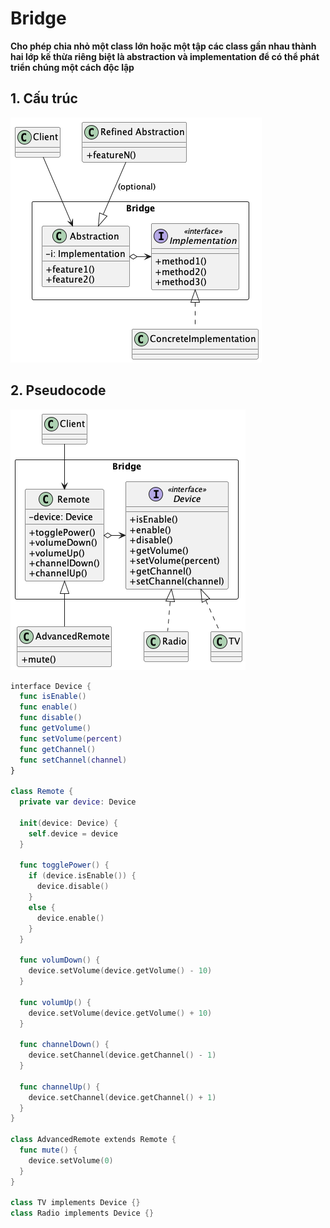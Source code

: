 # Bridge
**Cho phép chia nhỏ một class lớn hoặc một tập các class gần nhau thành hai lớp kế thừa riêng biệt là abstraction và implementation để có thể phát triển chúng một cách độc lập**

## 1. Cấu trúc

![Bridge structure](/out//00.diagrams/02.design-parterns/02.structural-parterns/bridge_structure/Bridge%20Structure.png)

## 2. Pseudocode
![Bridge Pseudocode](/out//00.diagrams/02.design-parterns/02.structural-parterns/bridge_pseudo_code/Bridge%20Pseudocode.png)


```swift
interface Device {
  func isEnable()
  func enable()
  func disable()
  func getVolume()
  func setVolume(percent)
  func getChannel()
  func setChannel(channel)
}

class Remote {
  private var device: Device

  init(device: Device) {
    self.device = device
  }

  func togglePower() {
    if (device.isEnable()) {
      device.disable()
    }
    else {
      device.enable()
    }
  }

  func volumDown() {
    device.setVolume(device.getVolume() - 10)
  }

  func volumUp() {
    device.setVolume(device.getVolume() + 10)
  }

  func channelDown() {
    device.setChannel(device.getChannel() - 1)
  }

  func channelUp() {
    device.setChannel(device.getChannel() + 1)
  }
}

class AdvancedRemote extends Remote {
  func mute() {
    device.setVolume(0)
  }
}

class TV implements Device {}
class Radio implements Device {}
```